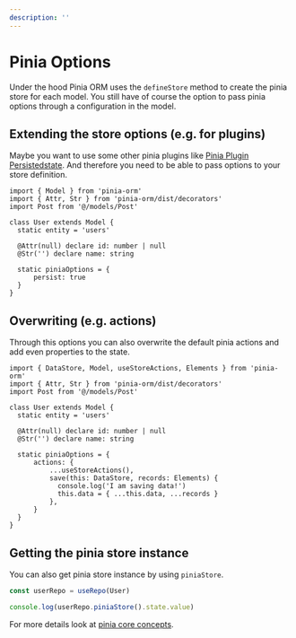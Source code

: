 ```yaml
---
description: ''
---
```


# Pinia Options

Under the hood Pinia ORM uses the ``defineStore`` method to create the pinia store for each model. You still have of course the
option to pass pinia options through a configuration in the model.

## Extending the store options (e.g. for plugins)

Maybe you want to use some other pinia plugins like [Pinia Plugin Persistedstate](https://github.com/prazdevs/pinia-plugin-persistedstate).
And therefore you need to be able to pass options to your store definition.

```ts[user.ts]
import { Model } from 'pinia-orm'
import { Attr, Str } from 'pinia-orm/dist/decorators'
import Post from '@/models/Post'

class User extends Model {
  static entity = 'users'

  @Attr(null) declare id: number | null
  @Str('') declare name: string
  
  static piniaOptions = {
      persist: true
  }
}
```

## Overwriting (e.g. actions)

Through this options you can also overwrite the default pinia actions and add even properties to the state.

```ts[user.ts]
import { DataStore, Model, useStoreActions, Elements } from 'pinia-orm'
import { Attr, Str } from 'pinia-orm/dist/decorators'
import Post from '@/models/Post'

class User extends Model {
  static entity = 'users'

  @Attr(null) declare id: number | null
  @Str('') declare name: string
  
  static piniaOptions = {
      actions: {
          ...useStoreActions(),
          save(this: DataStore, records: Elements) {
            console.log('I am saving data!')
            this.data = { ...this.data, ...records }
          },
      }
  }
}
```

## Getting the pinia store instance

You can also get pinia store instance by using `piniaStore`.

````js
const userRepo = useRepo(User)

console.log(userRepo.piniaStore().state.value)
````

For more details look at [pinia core concepts](https://pinia.vuejs.org/core-concepts/).
